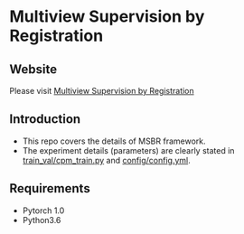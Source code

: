 # Multiview Supervision by Registration

## Website

Please visit [Multiview Supervision by Registration](https://msbrpp.github.io/MSBR/)

## Introduction
- This repo covers the details of  MSBR framework. 
- The experiment details (parameters) are clearly stated in [train_val/cpm_train.py](https://github.com/msbrpp/MSBR/blob/master/train_val/cpm_train.py) and [config/config.yml](https://github.com/msbrpp/MSBR/blob/master/config/config.yml).

## Requirements
- Pytorch 1.0
- Python3.6


